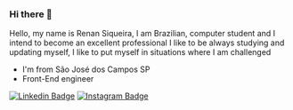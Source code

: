 ### Hi there 👋

Hello, my name is Renan Siqueira, I am Brazilian, computer student and I intend to become an excellent professional I like to be always studying and updating myself, I like to put myself in situations where I am challenged
 
- I'm from São José dos Campos SP
- Front-End engineer

[![Linkedin Badge](https://img.shields.io/badge/-LinkedIn-blue?style=flat-square&logo=Linkedin&logoColor=white&link=https://www.linkedin.com/in/renan-siqueira-3a3b8a190/)](https://www.linkedin.com/in/renan-siqueira-3a3b8a190/) [![Instagram Badge](https://img.shields.io/badge/-Instagram-red?style=flat-square&logo=Instagram&logoColor=white&link=https://www.instagram.com/renan_aa/?hl=pt-br)](https://www.instagram.com/renan_aa/?hl=pt-br)
